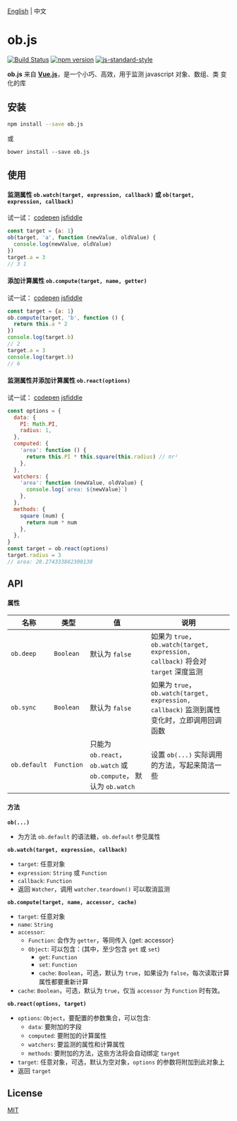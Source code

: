 [English](https://github.com/cnlon/ob.js/blob/master/README.md) | 中文

# ob.js

[![Build Status](https://travis-ci.org/cnlon/ob.js.svg?branch=master)](https://travis-ci.org/cnlon/ob.js)
[![npm version](https://badge.fury.io/js/ob.js.svg)](https://badge.fury.io/js/ob.js)
[![js-standard-style](https://img.shields.io/badge/code%20style-standard-brightgreen.svg)](http://standardjs.com)

**ob.js** 来自 [**Vue.js**](https://github.com/vuejs/vue)，是一个小巧、高效，用于监测 javascript 对象、数组、类 变化的库

## 安装

``` bash
npm install --save ob.js
```

或

```
bower install --save ob.js
```

## 使用

#### 监测属性 `ob.watch(target, expression, callback)` 或 `ob(target, expression, callback)`

试一试：
[codepen](http://codepen.io/lon/pen/rrqLLk?editors=0010#0)
[jsfiddle](https://jsfiddle.net/lon/x4n2yjLn/)

``` javascript
const target = {a: 1}
ob(target, 'a', function (newValue, oldValue) {
  console.log(newValue, oldValue)
})
target.a = 3
// 3 1
```

#### 添加计算属性 `ob.compute(target, name, getter)`

试一试：
[codepen](http://codepen.io/lon/pen/dpgXLN?editors=0010#0)
[jsfiddle](https://jsfiddle.net/lon/q402v3jd/)

``` javascript
const target = {a: 1}
ob.compute(target, 'b', function () {
  return this.a * 2
})
console.log(target.b)
// 2
target.a = 3
console.log(target.b)
// 6
```

#### 监测属性并添加计算属性 `ob.react(options)`

试一试：
[codepen](http://codepen.io/lon/pen/zKmKqA?editors=0010#0)
[jsfiddle](https://jsfiddle.net/lon/ufth8xpe/)

``` javascript
const options = {
  data: {
    PI: Math.PI,
    radius: 1,
  },
  computed: {
    'area': function () {
      return this.PI * this.square(this.radius) // πr²
    },
  },
  watchers: {
    'area': function (newValue, oldValue) {
      console.log(`area: ${newValue}`)
    },
  },
  methods: {
    square (num) {
      return num * num
    },
  },
}
const target = ob.react(options)
target.radius = 3
// area: 28.274333882308138
```

## API

#### 属性

| 名称 | 类型 | 值 | 说明 |
| --- | --- | --- | --- |
| `ob.deep` | `Boolean` | 默认为 `false` | 如果为 `true`，`ob.watch(target, expression, callback)` 将会对 `target` 深度监测 |
| `ob.sync` | `Boolean` | 默认为 `false` | 如果为 `true`，`ob.watch(target, expression, callback)` 监测到属性变化时，立即调用回调函数 |
| `ob.default` | `Function` | 只能为 `ob.react`，`ob.watch` 或 `ob.compute`， 默认为 `ob.watch` | 设置 `ob(...)` 实际调用的方法，写起来简洁一些 |

#### 方法

**`ob(...)`**

- 为方法 `ob.default` 的语法糖，`ob.default` 参见属性

**`ob.watch(target, expression, callback)`**

- `target`: 任意对象
- `expression`: `String` 或 `Function`
- `callback`: `Function`
- 返回 `Watcher`，调用 `watcher.teardown()` 可以取消监测

**`ob.compute(target, name, accessor, cache)`**

- `target`: 任意对象
- `name`: `String`
- `accessor`:
  - `Function`: 会作为 `getter`，等同传入 {get: accessor}
  - `Object`: 可以包含：(其中，至少包含 `get` 或 `set`)
    - `get`: `Function`
    - `set`: `Function`
    - `cache`: `Boolean`，可选，默认为 `true`，如果设为 `false`，每次读取计算属性都要重新计算
- `cache`: `Boolean`，可选，默认为 `true`，仅当 `accessor` 为 `Function` 时有效。

**`ob.react(options, target)`**

- `options`: `Object`，要配置的参数集合，可以包含:
  - `data`: 要附加的字段
  - `computed`: 要附加的计算属性
  - `watchers`: 要监测的属性和计算属性
  - `methods`: 要附加的方法，这些方法将会自动绑定 `target`
- `target`: 任意对象，可选，默认为空对象，`options` 的参数将附加到此对象上
- 返回 `target`

## License

[MIT](http://opensource.org/licenses/MIT)
